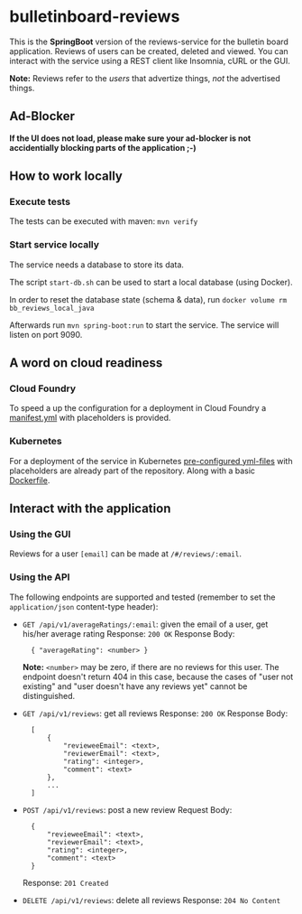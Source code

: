 # bulletinboard-reviews
This is the **SpringBoot** version of the reviews-service for the bulletin board application.
Reviews of users can be created, deleted and viewed.
You can interact with the service using a REST client like Insomnia, cURL or the GUI.

**Note:** Reviews refer to the _users_ that advertize things, _not_ the advertised things.

## Ad-Blocker
**If the UI does not load, please make sure your ad-blocker is not accidentially blocking parts of the application ;-)**

## How to work locally
### Execute tests
The tests can be executed with maven: `mvn verify`

### Start service locally
The service needs a database to store its data.

The script `start-db.sh` can be used to start a local database (using Docker).

In order to reset the database state (schema & data), run `docker volume rm bb_reviews_local_java`

Afterwards run `mvn spring-boot:run` to start the service.
The service will listen on port 9090.

## A word on cloud readiness

### Cloud Foundry
To speed a up the configuration for a deployment in Cloud Foundry a [manifest.yml](manifest.yml) with placeholders is provided.

### Kubernetes
For a deployment of the service in Kubernetes [pre-configured yml-files](.k8s) with placeholders are already part of the repository.
Along with a basic [Dockerfile](Dockerfile).

## Interact with the application

### Using the GUI
Reviews for a user `[email]` can be made at `/#/reviews/:email`.

### Using the API
The following endpoints are supported and tested (remember to set the `application/json` content-type header):
- `GET /api/v1/averageRatings/:email`: given the email of a user, get his/her average rating
  Response: `200 OK`
  Response Body:
  ```
    { "averageRating": <number> }
  ```

  **Note:** `<number>` may be zero, if there are no reviews for this user. The endpoint doesn't return 404 in this case, because the cases of "user not existing" and "user doesn't have any reviews yet" cannot be distinguished.
- `GET /api/v1/reviews`: get all reviews
  Response: `200 OK`
  Response Body:
  ```
    [
        {
            "revieweeEmail": <text>, 
            "reviewerEmail": <text>, 
            "rating": <integer>, 
            "comment": <text>
        },
        ...
    ]
  ```
- `POST /api/v1/reviews`: post a new review
  Request Body:
  ```
    {
        "revieweeEmail": <text>, 
        "reviewerEmail": <text>, 
        "rating": <integer>, 
        "comment": <text>
    }
  ```
  Response: `201 Created`
- `DELETE /api/v1/reviews`: delete all reviews
  Response: `204 No Content`

